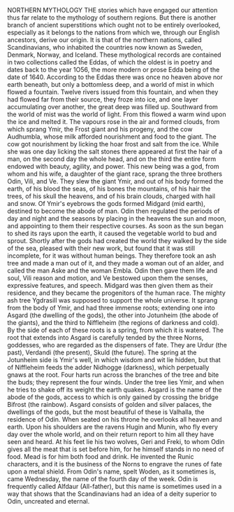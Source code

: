 NORTHERN MYTHOLOGY
  THE stories which have engaged our attention thus far relate to
  the mythology of southern regions. But there is another branch of
  ancient superstitions which ought not to be entirely overlooked,
  especially as it belongs to the nations from which we, through our
  English ancestors, derive our origin. It is that of the northern
  nations, called Scandinavians, who inhabited the countries now known
  as Sweden, Denmark, Norway, and Iceland. These mythological records
  are contained in two collections called the Eddas, of which the oldest
  is in poetry and dates back to the year 1O56, the more modern or prose
  Edda being of the date of 1640.
  According to the Eddas there was once no heaven above nor earth
  beneath, but only a bottomless deep, and a world of mist in which
  flowed a fountain. Twelve rivers issued from this fountain, and when
  they had flowed far from their source, they froze into ice, and one
  layer accumulating over another, the great deep was filled up.
  Southward from the world of mist was the world of light. From this
  flowed a warm wind upon the ice and melted it. The vapours rose in the
  air and formed clouds, from which sprang Ymir, the Frost giant and his
  progeny, and the cow Audhumbla, whose milk afforded nourishment and
  food to the giant. The cow got nourishment by licking the hoar frost
  and salt from the ice. While she was one day licking the salt stones
  there appeared at first the hair of a man, on the second day the whole
  head, and on the third the entire form endowed with beauty, agility,
  and power. This new being was a god, from whom and his wife, a
  daughter of the giant race, sprang the three brothers Odin, Vili,
  and Ve. They slew the giant Ymir, and out of his body formed the
  earth, of his blood the seas, of his bones the mountains, of his
  hair the trees, of his skull the heavens, and of his brain clouds,
  charged with hail and snow. Of Ymir's eyebrows the gods formed Midgard
  (mid earth), destined to become the abode of man.
  Odin then regulated the periods of day and night and the seasons
  by placing in the heavens the sun and moon, and appointing to them
  their respective courses. As soon as the sun began to shed its rays
  upon the earth, it caused the vegetable world to bud and sprout.
  Shortly after the gods had created the world they walked by the side
  of the sea, pleased with their new work, but found that it was still
  incomplete, for it was without human beings. They therefore took an
  ash tree and made a man out of it, and they made a woman out of an
  alder, and called the man Aske and the woman Embla. Odin then gave
  them life and soul, Vili reason and motion, and Ve bestowed upon
  them the senses, expressive features, and speech. Midgard was then
  given them as their residence, and they became the progenitors of
  the human race.
  The mighty ash tree Ygdrasill was supposed to support the whole
  universe. It sprang from the body of Ymir, and had three immense
  roots; extending one into Asgard (the dwelling of the gods), the other
  into Jotunheim (the abode of the giants), and the third to
  Niffleheim (the regions of darkness and cold). By the side of each
  of these roots is a spring, from which it is watered. The root that
  extends into Asgard is carefully tended by the three Norns, goddesses,
  who are regarded as the dispensers of fate. They are Urdur (the past),
  Verdandi (the present), Skuld (the future). The spring at the
  Jotunheim side is Ymir's well, in which wisdom and wit lie hidden, but
  that of Niffleheim feeds the adder Nidhogge (darkness), which
  perpetually gnaws at the root. Four harts run across the branches of
  the tree and bite the buds; they represent the four winds. Under the
  tree lies Ymir, and when he tries to shake off its weight the earth
  quakes.
  Asgard is the name of the abode of the gods, access to which is only
  gained by crossing the bridge Bifrost (the rainbow). Asgard consists
  of golden and silver palaces, the dwellings of the gods, but the
  most beautiful of these is Valhalla, the residence of Odin. When
  seated on his throne he overlooks all heaven and earth. Upon his
  shoulders are the ravens Hugin and Munin, who fly every day over the
  whole world, and on their return report to him all they have seen
  and heard. At his feet lie his two wolves, Geri and Freki, to whom
  Odin gives all the meat that is set before him, for he himself
  stands in no need of food. Mead is for him both food and drink. He
  invented the Runic characters, and it is the business of the Norns
  to engrave the runes of fate upon a metal shield. From Odin's name,
  spelt Woden, as it sometimes is, came Wednesday, the name of the
  fourth day of the week.
  Odin is frequently called Alfdaur (All-father), but this name is
  sometimes used in a way that shows that the Scandinavians had an
  idea of a deity superior to Odin, uncreated and eternal.